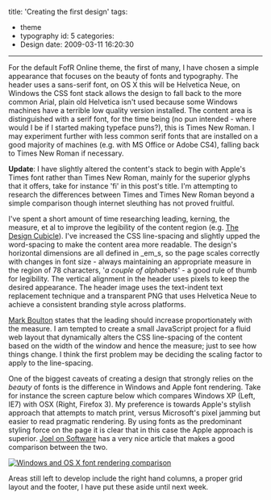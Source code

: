 title: 'Creating the first design'
tags:
  - theme
  - typography
id: 5
categories:
  - Design
date: 2009-03-11 16:20:30
---

For the default FofR Online theme, the first of many, I have chosen a simple appearance that focuses on the beauty of fonts and typography. The header uses a sans-serif font, on OS X this will be Helvetica Neue, on Windows the CSS font stack allows the design to fall back to the more common Arial, plain old Helvetica isn't used because some Windows machines have a terrible low quality version installed. The content area is distinguished with a serif font, for the time being (no pun intended - where would I be if I started making typeface puns?), this is Times New Roman. I may experiment further with less common serif fonts that are installed on a good majority of machines (e.g. with MS Office or Adobe CS4), falling back to Times New Roman if necessary.

**Update**: I have slightly altered the content's stack to begin with Apple's Times font rather than Times New Roman, mainly for the superior glyphs that it offers, take for instance 'fi' in this post's title. I'm attempting to research the differences between Times and Times New Roman beyond a simple comparison though internet sleuthing has not proved fruitful.

I've spent a short amount of time researching leading, kerning, the measure, et al to improve the legibility of the content region (e.g. [The Design Cubicle](http://www.thedesigncubicle.com/2008/12/10-common-typography-mistakes/)). I've increased the CSS line-spacing and slightly upped the word-spacing to make the content area more readable. The design's horizontal dimensions are all defined in _em_s, so the page scales correctly with changes in font size - always maintaining an appropriate measure in the region of 78 characters, '_a couple of alphabets_' - a good rule of thumb for legibility. The vertical alignment in the header uses pixels to keep the desired appearance. The header image uses the text-indent text replacement technique and a transparent PNG that uses Helvetica Neue to achieve a consistent branding style across platforms.

[Mark Boulton](http://markboulton.co.uk/journal/comments/five_simple_steps_to_better_typography/) states that the leading should increase proportionately with the measure. I am tempted to create a small JavaScript project for a fluid web layout that dynamically alters the CSS line-spacing of the content based on the width of the window and hence the measure; just to see how things change. I think the first problem may be deciding the scaling factor to apply to the line-spacing.

One of the biggest caveats of creating a design that strongly relies on the _beauty_ of fonts is the difference in Windows and Apple font rendering. Take for instance the screen capture below which compares Windows XP (Left, IE7) with OSX (Right, Firefox 3). My preference is towards Apple's stylish approach that attempts to match print, versus Microsoft's pixel jamming but easier to read pragmatic rendering. By using fonts as the predominant styling force on the page it is clear that in this case the Apple approach is superior. [Joel on Software](http://www.joelonsoftware.com/items/2007/06/12.html) has a very nice article that makes a good comparison between the two.

[![Windows and OS X font rendering comparison](http://host.trivialbeing.org/up/small/windows-mac-comparison.png)](http://host.trivialbeing.org/up/windows-mac-comparison.png)

Areas still left to develop include the right hand columns, a proper grid layout and the footer, I have put these aside until next week.
